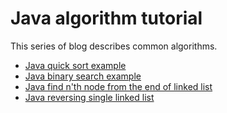 # Java algorithm tutorial
This series of blog describes common algorithms.

* [Java quick sort example](http://www.henryxi.com/java-quick-sort-example)
* [Java binary search example](http://www.henryxi.com/java-binary-search-example)
* [Java find n'th node from the end of linked list](http://www.henryxi.com/java-find-nth-node-from-the-end-of-linked-list)
* [Java reversing single linked list](http://www.henryxi.com/java-reversing-single-linked-list)
